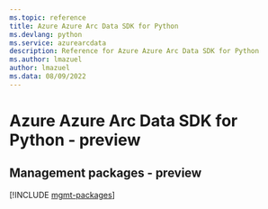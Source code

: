 ```yaml
---
ms.topic: reference
title: Azure Azure Arc Data SDK for Python
ms.devlang: python
ms.service: azurearcdata
description: Reference for Azure Azure Arc Data SDK for Python
ms.author: lmazuel
author: lmazuel
ms.data: 08/09/2022
---
```

# Azure Azure Arc Data SDK for Python - preview

## Management packages - preview
[!INCLUDE [mgmt-packages](azure-arc-data-mgmt-index.md)]